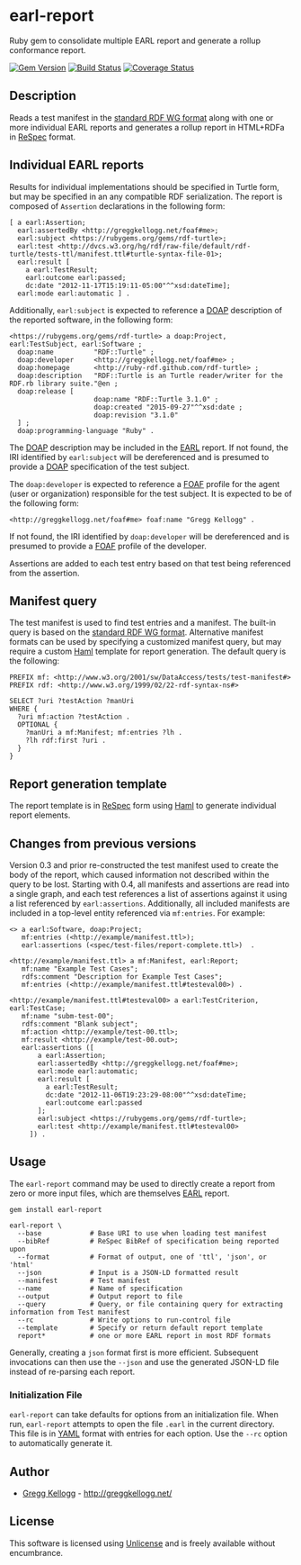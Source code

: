 # earl-report
Ruby gem to consolidate multiple EARL report and generate a rollup conformance report.

[![Gem Version](https://badge.fury.io/rb/earl-report.png)](http://badge.fury.io/rb/earl-report)
[![Build Status](https://github.com/gkellogg/earl-report/workflows/CI/badge.svg?branch=develop)](https://github.com/gkellogg/earl-report/actions?query=workflow%3ACI)
[![Coverage Status](https://coveralls.io/repos/gkellogg/earl-report/badge.svg?branch=develop)](https://coveralls.io/r/gkellogg/earl-report?branch=develop)

## Description
Reads a test manifest in the
[standard RDF WG format](http://www.w3.org/2011/rdf-wg/wiki/Turtle_Test_Suite)
along with one or more individual EARL reports and generates a rollup report in
HTML+RDFa in [ReSpec][] format.

## Individual EARL reports
Results for individual implementations should be specified in Turtle form, but
may be specified in an any compatible RDF serialization. The report is composed of `Assertion` declarations
in the following form:

    [ a earl:Assertion;
      earl:assertedBy <http://greggkellogg.net/foaf#me>;
      earl:subject <https://rubygems.org/gems/rdf-turtle>;
      earl:test <http://dvcs.w3.org/hg/rdf/raw-file/default/rdf-turtle/tests-ttl/manifest.ttl#turtle-syntax-file-01>;
      earl:result [
        a earl:TestResult;
        earl:outcome earl:passed;
        dc:date "2012-11-17T15:19:11-05:00"^^xsd:dateTime];
      earl:mode earl:automatic ] .

Additionally, `earl:subject` is expected to reference a [DOAP]() description
of the reported software, in the following form:

    <https://rubygems.org/gems/rdf-turtle> a doap:Project, earl:TestSubject, earl:Software ;
      doap:name          "RDF::Turtle" ;
      doap:developer     <http://greggkellogg.net/foaf#me> ;
      doap:homepage      <http://ruby-rdf.github.com/rdf-turtle> ;
      doap:description   "RDF::Turtle is an Turtle reader/writer for the RDF.rb library suite."@en ;
      doap:release [
                         doap:name "RDF::Turtle 3.1.0" ;
                         doap:created "2015-09-27"^^xsd:date ;
                         doap:revision "3.1.0"
      ] ;
      doap:programming-language "Ruby" .

The [DOAP]() description may be included in the [EARL]() report. If not found,
the IRI identified by `earl:subject` will be dereferenced and is presumed to
provide a [DOAP]() specification of the test subject.

The `doap:developer` is expected to reference a [FOAF]() profile for the agent
(user or organization) responsible for the test subject. It is expected to be
of the following form:

    <http://greggkellogg.net/foaf#me> foaf:name "Gregg Kellogg" .

If not found, the IRI identified by `doap:developer`
will be dereferenced and is presumed to provide a [FOAF]() profile of the developer.

Assertions are added to each test entry based on that test being referenced from the assertion.

## Manifest query
The test manifest is used to find test entries and a manifest. The built-in
query is based on the [standard RDF WG format](). Alternative manifest formats
can be used by specifying a customized manifest query, but may require a custom
[Haml]() template for report generation. The default query is the following:

    PREFIX mf: <http://www.w3.org/2001/sw/DataAccess/tests/test-manifest#>
    PREFIX rdf: <http://www.w3.org/1999/02/22-rdf-syntax-ns#>

    SELECT ?uri ?testAction ?manUri
    WHERE {
      ?uri mf:action ?testAction .
      OPTIONAL {
        ?manUri a mf:Manifest; mf:entries ?lh .
        ?lh rdf:first ?uri .
      }
    }

## Report generation template
The report template is in [ReSpec][] form using [Haml]() to generate individual report elements.

## Changes from previous versions
Version 0.3 and prior re-constructed the test manifest used to create the body of the report, which caused information not described within the query to be lost. Starting with 0.4, all manifests and assertions are read into a single graph, and each test references a list of assertions against it using a list referenced by `earl:assertions`. Additionally, all included manifests are included in a top-level entity referenced via `mf:entries`. For example:

    <> a earl:Software, doap:Project;
       mf:entries (<http://example/manifest.ttl>);
       earl:assertions (<spec/test-files/report-complete.ttl>)  .

    <http://example/manifest.ttl> a mf:Manifest, earl:Report;
       mf:name "Example Test Cases";
       rdfs:comment "Description for Example Test Cases";
       mf:entries (<http://example/manifest.ttl#testeval00>) .

    <http://example/manifest.ttl#testeval00> a earl:TestCriterion, earl:TestCase;
       mf:name "subm-test-00";
       rdfs:comment "Blank subject";
       mf:action <http://example/test-00.ttl>;
       mf:result <http://example/test-00.out>;
       earl:assertions ([
           a earl:Assertion;
           earl:assertedBy <http://greggkellogg.net/foaf#me>;
           earl:mode earl:automatic;
           earl:result [
             a earl:TestResult;
             dc:date "2012-11-06T19:23:29-08:00"^^xsd:dateTime;
             earl:outcome earl:passed
           ];
           earl:subject <https://rubygems.org/gems/rdf-turtle>;
           earl:test <http://example/manifest.ttl#testeval00>
         ]) .

## Usage
The `earl-report` command may be used to directly create a report from zero or more input files, which are themselves [EARL][] report.

    gem install earl-report
    
    earl-report \
      --base            # Base URI to use when loading test manifest
      --bibRef          # ReSpec BibRef of specification being reported upon
      --format          # Format of output, one of 'ttl', 'json', or 'html'
      --json            # Input is a JSON-LD formatted result
      --manifest        # Test manifest
      --name            # Name of specification
      --output          # Output report to file
      --query           # Query, or file containing query for extracting information from Test manifest
      --rc              # Write options to run-control file
      --template        # Specify or return default report template
      report*           # one or more EARL report in most RDF formats

Generally, creating a `json` format first is more efficient. Subsequent invocations can then use the `--json` and use the generated JSON-LD file instead of re-parsing each report.

### Initialization File
`earl-report` can take defaults for options from an initialization file.
When run, `earl-report` attempts to open the file `.earl` in the current directory. This file is in [YAML][] format with entries for each option. Use the `--rc` option to automatically generate it.

## Author
* [Gregg Kellogg](https://github.com/gkellogg) - <http://greggkellogg.net/>

## License

This software is licensed using [Unlicense](http://unlicense.org) and is freely available without encumbrance.

[DOAP]:   https://github.com/edumbill/doap/wiki
[EARL]:   http://www.w3.org/TR/EARL10-Schema/
[FOAF]:   http://xmlns.com/foaf/spec/
[Haml]:   http://haml.info/
[YAML]:   http://www.yaml.org/
[ReSpec]: http://dev.w3.org/2009/dap/ReSpec.js/documentation.html
